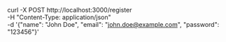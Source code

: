 curl -X POST http://localhost:3000/register \
-H "Content-Type: application/json" \
-d '{"name": "John Doe", "email": "john.doe@example.com", "password": "123456"}'
